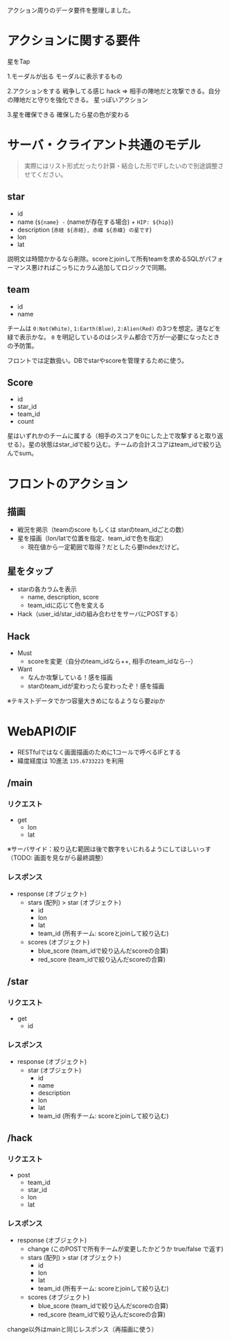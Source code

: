 アクション周りのデータ要件を整理しました。

# アクションに関する要件

星をTap

1.モーダルが出る
モーダルに表示するもの

2.アクションをする
戦争してる感じ
hack => 相手の陣地だと攻撃できる。自分の陣地だと守りを強化できる。
星っぽいアクション

3.星を確保できる
確保したら星の色が変わる

# サーバ・クライアント共通のモデル

> 実際にはリスト形式だったり計算・結合した形でIFしたいので別途調整させてください。

## star

- id
- name (`${name} -` (nameが存在する場合) + `HIP: ${hip}`)
- description (`赤経 ${赤経}, 赤緯 ${赤緯} の星です`)
- lon
- lat

説明文は時間かかるなら削除。scoreとjoinして所有teamを求めるSQLがパフォーマンス悪ければこっちにカラム追加してロジックで同期。

## team

- id
- name

チームは `0:Not(White)`, `1:Earth(Blue)`, `2:Alien(Red)` の3つを想定。道などを緑で表示かな。
`0` を明記しているのはシステム都合で万が一必要になったときの予防策。

フロントでは定数扱い。DBでstarやscoreを管理するために使う。

## Score

- id
- star_id
- team_id
- count

星はいずれかのチームに属する（相手のスコアを0にした上で攻撃すると取り返せる）。星の状態はstar_idで絞り込む。チームの合計スコアはteam_idで絞り込んでsum。

# フロントのアクション

## 描画
- 戦況を掲示（teamのscore もしくは starのteam_idごとの数）
- 星を描画（lon/latで位置を指定、team_idで色を指定）
    - 現在値から一定範囲で取得？だとしたら要Indexだけど。

## 星をタップ
- starの各カラムを表示
    - name, description, score
    - team_idに応じて色を変える
- Hack（user_id/star_idの組み合わせをサーバにPOSTする）

## Hack
- Must
    - scoreを変更（自分のteam_idなら++, 相手のteam_idなら--）
- Want
    - なんか攻撃している！感を描画
    - starのteam_idが変わったら変わったぞ！感を描画

※テキストデータでかつ容量大きめになるようなら要zipか

# WebAPIのIF

- RESTfulではなく画面描画のために1コールで呼べるIFとする
- 緯度経度は 10進法 `135.6733223` を利用

## /main

### リクエスト
- get
    - lon
    - lat

※サーバサイド：絞り込む範囲は後で数字をいじれるようにしてほしいっす（TODO: 画面を見ながら最終調整）

### レスポンス
- response (オブジェクト)
    - stars (配列) > star (オブジェクト)
        - id
        - lon
        - lat
        - team_id (所有チーム: scoreとjoinして絞り込む)
    - scores (オブジェクト)
        - blue_score (team_idで絞り込んだscoreの合算)
        - red_score (team_idで絞り込んだscoreの合算)

## /star

### リクエスト
- get
    - id

### レスポンス
- response (オブジェクト)
    - star (オブジェクト)
        - id
        - name
        - description
        - lon
        - lat
        - team_id (所有チーム: scoreとjoinして絞り込む)

## /hack

### リクエスト
- post
    - team_id
    - star_id
    - lon
    - lat

### レスポンス
- response (オブジェクト)
    - change (このPOSTで所有チームが変更したかどうか true/false で返す)
    - stars (配列) > star (オブジェクト)
        - id
        - lon
        - lat
        - team_id (所有チーム: scoreとjoinして絞り込む)
    - scores (オブジェクト)
        - blue_score (team_idで絞り込んだscoreの合算)
        - red_score (team_idで絞り込んだscoreの合算)

change以外はmainと同じレスポンス（再描画に使う）
